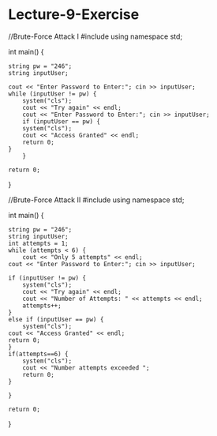 # Lecture-9-Exercise

//Brute-Force Attack I
#include <iostream>
using namespace std;



int main() {

	string pw = "246";
	string inputUser;
	
	cout << "Enter Password to Enter:"; cin >> inputUser;
	while (inputUser != pw) {
		system("cls");
		cout << "Try again" << endl;
		cout << "Enter Password to Enter:"; cin >> inputUser;
		if (inputUser == pw) {
		system("cls");
		cout << "Access Granted" << endl;
		return 0;
	}
		}

	return 0;
}




//Brute-Force Attack II
#include <iostream>
using namespace std;



int main() {

	string pw = "246";
	string inputUser;
	int attempts = 1;
	while (attempts < 6) {
		cout << "Only 5 attempts" << endl;
	cout << "Enter Password to Enter:"; cin >> inputUser;
	
	if (inputUser != pw) {
		system("cls");
		cout << "Try again" << endl;
		cout << "Number of Attempts: " << attempts << endl;
		attempts++;
	}
	else if (inputUser == pw) {
		system("cls");
	cout << "Access Granted" << endl;
	return 0;
	}
	if(attempts==6) {
		system("cls");
		cout << "Number attempts exceeded ";
		return 0;
	}

	}

	return 0;
}
